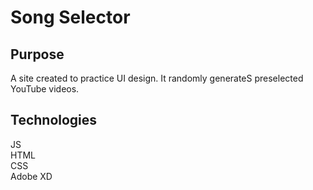 # Song Selector

## Purpose
A site created to practice UI design. It randomly generateS preselected YouTube videos.

## Technologies
JS  
HTML  
CSS  
Adobe XD  
